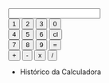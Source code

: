 <div class="calculator">
                            <input type="text" id="visor" readonly>
                            <div class="col-xs-12 col-sm-8 col-md-8 col-lg-8">
                              <div class="row">
                            <div class="linha">
                              <button class="key key-value" value="1">1</button>
                              <button class="key key-value" value="2">2</button>
                              <button class="key key-value" value="3">3</button>
                              <button class="key key-value last" value="0">0</button>
                            </div>
                            <div class="linha">
                              <button class="key key-value" value="4">4</button>
                              <button class="key key-value" value="5">5</button>
                              <button class="key key-value" value="6">6</button>
                              <button class="key key-cl last action instant" value="cl">cl</button>
                            </div>
                            <div class="linha">
                              <button class="key key-value" value="7">7</button>
                              <button class="key key-value" value="8">8</button>
                              <button class="key key-value" value="9">9</button>
                              <button class="key key-calc last action instant" value="=">=</button>
                            </div>
                            <div class="linha">
                              <button class="key key-value action" value="+">+</button>
                              <button class="key key-value action" value="-">-</button>
                              <button class="key key-value action" value="*">x</button>
                              <button class="key key-value last action" value="/">/</button>
                            </div>
                            </div>
                            </div>
                            <div class="col-xs-12 col-sm-4 col-md-4 col-lg-4">
                              <div class="row">
                                <ul id="historico">
                                  <li>Histórico da Calculadora</li>
                                </ul>
                              </div>
                            </div>
                            <div class="clearfix"></div>
                          </div>
                          
                       
